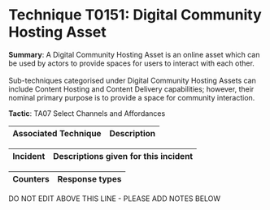 # Technique T0151: Digital Community Hosting Asset

**Summary**: A Digital Community Hosting Asset is an online asset which can be used by actors to provide spaces for users to interact with each other.<br><br>Sub-techniques categorised under Digital Community Hosting Assets can include Content Hosting and Content Delivery capabilities; however, their nominal primary purpose is to provide a space for community interaction.

**Tactic**: TA07 Select Channels and Affordances


| Associated Technique | Description |
| --------- | ------------------------- |



| Incident | Descriptions given for this incident |
| -------- | -------------------- |



| Counters | Response types |
| -------- | -------------- |


DO NOT EDIT ABOVE THIS LINE - PLEASE ADD NOTES BELOW